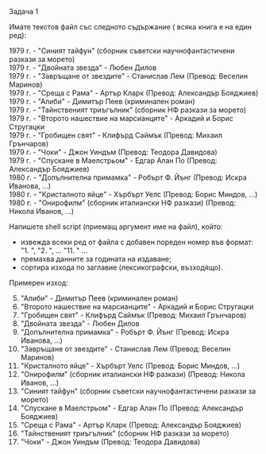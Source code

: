 Задача 1

Имате текстов файл със следното съдържание ( всяка книга е на един ред):

1979 г. - "Синият тайфун" (сборник съветски научнофантастичени разкази за морето)\
1979 г. - "Двойната звезда" - Любен Дилов\
1979 г. - "Завръщане от звездите" - Станислав Лем (Превод: Веселин Маринов)\
1979 г. - "Среща с Рама" - Артър Кларк (Превод: Александър Бояджиев)\
1979 г. - "Алиби" - Димитър Пеев (криминален роман)\
1979 г. - "Тайнственият триъгълник" (сборник НФ разкази за морето)\
1979 г. - "Второто нашествие на марсианците" - Аркадий и Борис Стругацки\
1979 г. - "Гробищен свят" - Клифърд Саймък (Превод: Михаил Грънчаров)\
1979 г. - "Чоки" - Джон Уиндъм (Превод: Теодора Давидова)\
1979 г. - "Спускане в Маелстрьом" - Едгар Алан По (Превод: Александър Бояджиев)\
1980 г. - "Допълнителна примамка" - Робърт Ф. Йънг (Превод: Искра Иванова, ...)\
1980 г. - "Кристалното яйце" - Хърбърт Уелс (Превод: Борис Миндов, ...)\
1980 г. - "Онирофилм" (сборник италиански НФ разкази) (Превод: Никола Иванов, ...)

Напишете shell script (приемащ аргумент име на файл), който:
- извежда всеки ред от файла с добавен пореден номер във формат: "1. ", "2. ", ... "11. " ...
- премахва данните за годината на издаване;
- сортира изхода по заглавие (лексикографски, възходящо).

Примерен изход:

5. "Алиби" - Димитър Пеев (криминален роман)
7. "Второто нашествие на марсианците" - Аркадий и Борис Стругацки
8. "Гробищен свят" - Клифърд Саймък (Превод: Михаил Грънчаров)
2. "Двойната звезда" - Любен Дилов
11. "Допълнителна примамка" - Робърт Ф. Йънг (Превод: Искра Иванова, ...)
3. "Завръщане от звездите" - Станислав Лем (Превод: Веселин Маринов)
12. "Кристалното яйце" - Хърбърт Уелс (Превод: Борис Миндов, ...)
13. "Онирофилм" (сборник италиански НФ разкази) (Превод: Никола Иванов, ...)
1. "Синият тайфун" (сборник съветски научнофантастичени разкази за морето)
10. "Спускане в Маелстрьом" - Едгар Алан По (Превод: Александър Бояджиев)
4. "Среща с Рама" - Артър Кларк (Превод: Александър Бояджиев)
6. "Тайнственият триъгълник" (сборник НФ разкази за морето)
9. "Чоки" - Джон Уиндъм (Превод: Теодора Давидова)
